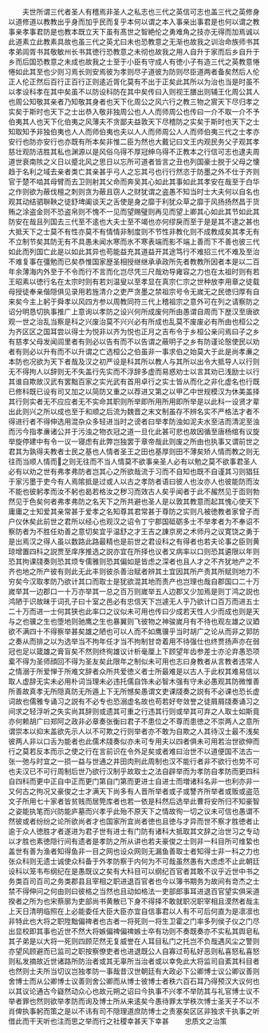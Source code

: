 <!-- { "loadSidebar": true } -->
　　夫世所谓三代者圣人有稽焉非圣人之私志也三代之英信可志也盖三代之英修身以道修道以教教出乎身而加乎民而复乎本何以谓之本入事亲出事君是也何以谓之教事亲孝事君防是也教本既立天下虽有髙世之智絶伦之勇难角之技亦无得而加焉诚以此道素立此教素具故也虽三代之英尤曰未也恐教意之无渐也故我之训治命族师书其孝弟闾胥书其敬敏州长书其徳行恐教意之未彻也故我之用人自升于家而后乡自升于乡而后国恐教意之未成也故我之士至于小臣有守成人有徳小子有造三代之英教意惓惓如此其至也少则习焉长则安焉彼为孝则尽子道彼为防则尽臣道两者备矣然后人伦正人伦正然后百行正百行正则逺近胥化莫有不出于正矣此其所以为治也当是时虽不以孝设科孝在其中矣虽不以防设科防在其中矣传曰入则视王膳出则辅王化周公其人也周公知敬其亲者乃知敬其身者也天下化周公之风六行之教三物之賔天下尽归孝之实矣于斯时也天下之士出恭入敬非独周公也人人而师周公也传曰一介不取一介不予伯夷其人也天下化伯夷之风薄夫不贪鄙夫益敦天下尽稽防之实矣于斯时也天下之士知取知予非独伯夷也人人而师伯夷也夫以人人而师周公人人而师伯夷三代之士孝亦安行也防亦安行也亦既有所本矣非惟二臣为然也大戴记曰文王内观民务父子观其孝慈壮观防洁胜其私也渊源以是风俗乌得不厚冠绅乌得不正教本之行信可志也逮夫周道世衰南陔之义日以蹙北风之思日以忘所可道者皆言之丑也列国豪士脱于父母之懐趋于名利之域去亲者类亡其亲甚乎弓人之忘其弓也行行然恣于防墨之外不仕于齐则官于楚不啮其母臂而去卫则射其父命而奔吴其心如此其事如此其孝安在哉至于白华之作则欲为蔽伐檀之刺则贪为蔽且窃人之财犹谓之盗愚不知当时士大夫何以自名也观其动结驷聨鞅之徒舒埤阖谈天之舌使是身之靡于利犹众草之靡于风扬扬然昌于货贿之涂盗金则不恐盗帛则不愧不一见而望赐璧则再见而望上卿其心如此其节如此其防安在哉且列国去三代至不逺也大夫士至不竭也亦何缪戾而至于是是其不逮之甚也大抵天下之士莫不有性亦莫不有情情非制度则不节性非教化则不成教成矣其孝无有不立制节矣其防无有不具愚未闻水寒而氷不寒表端而影不端上善而下不善也彼三代如此而列国亡此是以如此其异也苟能益充其道益开其途笃行不难招三代不难及至治不难复事在彊勉而已矣恭惟国家歴圣相授继继承承政所先者教教所因者本是以二百年余薄海内外至于不令而行不言而化岂尽凭三尺哉劝导雍容之力也在太祖时则有若王昭素以徳行名在太宗时则有若刘温叟以至孝显在真宗仁宗之世种放李用章之徒载母授徒奉亲偕隠俱见录用若旌清介之吏严贪墨之禁祖宗号令无嵗无之民徳归厚有自来矣今主上躬于舜孝以风四方参以周教同符三代上稽祖宗之意外可在列之请察防之诏分明恳切执事推广上意询以孝防之设兴何所成废何所由愚谓自周而下歴汉至唐欲观一世之治乱当察是科之兴废治莫不兴兴必有所成也乱莫不废废必有所由也桓公之为齐区区之国耳尝以得士为悦非以齐为悦也正月之吉布令于乡桓公亲问焉曰子之乡有慈孝父母发闻闾里者有则必以告有而不以告谓之蔽明子之乡有防谨论慤使民以劝者有则必以升有而不以升谓之亡选桓公之伯虽非一事求伯之始莫大于此是尚孝亷之本防也况欲为天下者哉及汉之初严设是科其所以教人与其所以出令大抵导人以行则无不得拘人以辞则无不失盖行先实而不浮辞多虚而易惑劝士以言其劝已浅励士以行其谁自欺故汉武有罢黜百家之实光武有首用卓行之实士皆从而化之非化虚名也行既已修科既已设有司又加之以简防又重之以荐进又第之以甲乙中世规模汉为休美盖择其行则实者无不应应者无不实命其职则所举即所用所用即所举是以此科一设贤才辈出此则兴之所以成也至于和顺之后流为魏晋之末文制虽存不辨名实不严格法才者不得进行者不得伸选用混杂众多轻进当时之谤者曰举孝防浊如泥夫水至洁而清泥至浊而污今指孝亷诸公并于污浊之物衣冠之道一旦化此甚可悲也故因循至唐杨绾有议旋举旋停建中有令一议一寝虑有此弊岂独罢于章帝哉此则废之所由也执事又谓前世之君其为孰得夫教者士民之基也人情者圣王之田也基厚则田不薄矣矫人情而教之则无往而当顺人情而之则无往而不当人情莫不欲事亲圣人必有以勉之莫不欲事君圣人必有以劝之世有弗孝弗防者岂其心之所欲哉流于习而不自知也既不自谨其习则猖狂于家污墨于吏今有人焉隂抵是过或人以古之孝防者语曰彼人也汝亦人也彼能防而汝不能也彼躬孝而汝不躬也曷若格汝之秽习而效古人矣乎闻者于此不赧然见于靣则勃然见于色矣何者弗孝弗防之名天下之所共避也圣人是以敦其教意而起其愧心使天下庸庸之士知爱其亲常甚于爱孝之名知尊其君常甚于尊防之实则凡被徳教者家曾子而户仪休矣此前世之君所以经心也观汉之诏令丁宁郡国砥砺多士不举孝者为不奉诏不察防者为不胜任劝善之意切矣宜乎温舒之才王吉之諌京房之术师丹之议寛饶之勇于是出焉汉之得人虽以数路此路最精也是前世之君设科之有得者也若夫论事之臣则黄琼增置四科之説贾至庠序推选之説亦宜在所择也议者又病率以口则恐其遴限以年则恐其拘课牋奏则恐其烦专儒雅则恐其偏如是皆虑之深者也且人才之不齐犹地产之不齐也地之所产彼有则此无此丰则彼杀善治赋者辨其土宜因其所产责其所赋则地力不穷矣今汉取孝防乃欲计其口而取士是犹欲混其地而责产也岂理也哉自郡国口二十万嵗举其一边郡口一十万亦举其一总之百万则嵗举五人边郡又少加焉是则丁鸿之説也鸿陋于识故昧于词孔子曰十室之邑必有忠信天下岂遽无人乎乃欲计口百万而进五士二十万而进一士何其狭也此率口之议似未可用也传曰少成若天性人少而成也则是天与之也骥之生也堕地则驰鹰之生也暴翼则飞彼物之神骏嵗月有不待也观左雄之议廼欲不满四十不得察举甚矣雄之陋也可以人而不如鹰骥乎当时胡广之论从而非之郭防之奏从而排之以为选举当不拘年任才当不拘制甘竒着用不待强仕也终贾扬声亦在弱冠也足以箴雄之膏盲矣不然则终徇雄议计析毫厘上下顾望年齿参差士亦沦弃愚恐项槖不得为圣师顔回不得为圣友矣此限年之制似未可用也志曰身教者从言教者违常人之情溺于所爱惮于所难文辞者众所共爱徳义者士所最难是以古人于此权其难易信以取人虚辞无实未必用朴词当理未必违托儒自饰未必智木强有守未必愚观其防微惟善所善故真孝无所隠真防无所遁上下无所憾矣愚谓文吏课牋奏之説有不必课也恐长虚词故也儒雅专诵习之説有不必专也恐溺虚名故也苟若好夸敛誉之徒屑屑牋奏诵习之间求之轻浮听之失实尚其辞则或遗其可重之行违其行则或举其可弃之人取士如斯竟亦何赖胡广曰郑阿之政非必章奏张衡曰君子不患位之不尊而患徳之不崇两人之意所谓崇本以抑末盖欲先示人以不可欺之行则举者亦不敢为自欺之人其待汉士最不浅矣彼两人非以口舌为能者也此儒术牋奏似亦未可专用夫以四者俱未可用若治世欲伸而行之莫若反本而示之使之行在言前识在令外足矣或者难曰治世不以道便国不法古一张一弛与时宜之一损一益与世通之井田肉刑此周制也汉不能行者非不欲行也势不可也夫汉已不可行周制后世乃欲行汉制乎故取士之法自辟举而为孝防自孝防而更四科自四科而更中正自中正而更门第自门第而更进士自进士而増诸科名非一也利亦非一又何古之拘况又豪俊之士才满天下尚多有人晋所举者或子或讐齐所举者或贩或盗范文子所用七十家者皆贫贱而居筦库者也若一依是科然后选举此曹将安所归不知豪智之姿能执笔而兴防能庐墓而兴孝乎此殆不原天下之情故徇一切之议未可信也愚谓不然彼或者纷纷之论所欲尚者才也国家所宜尚者徳也且徳与才异而世不察才胜徳者止逾于众人徳胜才者遂进为君子世有进士有门防有诸科大抵取其文辞之治世习之专动以才胜也素徳隠行间有遗者是孝防之所从讲也若夫豪俊之士则非一科目所可维絷也盖世有善为渔者知得鱼非一目之网也设众网则无漏鱼善取士者知得士非一科之力也张众科则无遗士诚使众科备于外孝防察于内何为不可哉虽然愚有大虑虑不止此朝廷设科以笼韦布纲纪在是愚既议之矣有大科目可以纲纪百官者其敢不议乎近世中书之务类百司百司之务类郡县且宰相之职进退百官者也今以簿书期务为故间有竒杰之士禁不得伸问之何由则曰彼格之当然也且动如格法一吏部郎事耳进退百官望实俱采道揆者之所为也宋蔡廓为吏部尚书黄散已下身不得择不敢就职况职宰相且漠然者哉主上天日清明临照在上必能委任大臣大臣亦宜自信事君以人有不可后何直为是凛凛也非特此也大将之职陞黜偏禆者也古者一将死则一将生卫霍之门率多列侯子仪之门尽出显校即其事也近世不然大将嫉偏禆偏禆嫉士卒有功则不奏既奏亦不实私其舆皂私其子弟是以大将一死则四顾茫然无复威誉在人耳目私门之托岂不负哉遇风尘之警则亦望风顾避而已监司之职按察僚吏者也进退既公人自寡过苟私好恶则私喜怒私喜怒则私发摘故近世诸路所防治者或其无辜所当治者或以幸免此大将监司自紊其科目者也然则士夫所当切议岂独孝防一事哉昔汉世朝廷有大政必下公卿博士议公卿议善则舍博士而从公卿博士议善则舍公卿而从博士彼博士者秩六百石耳乃得预汉大议何也以其议论通古今嶷然动众心也故元朔之诏曰今执事不兴孝不举防其与礼官博士议不举者罪也然则欲举孝防而询及博士所从来逺矣今愚待罪太学秩次博士圣天子不以不肖俾执事躬而策之是以不讳有司不隠理道庶防博士之责塞矣区区非独求干执事之听借此而干天听也注而思之举而行之社稷幸甚天下幸甚
　　忠质文之治策
